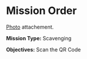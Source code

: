 # Mission Order

[Photo](numberz.jpg) attachement.

**Mission Type:** Scavenging

**Objectives:** Scan the QR Code
